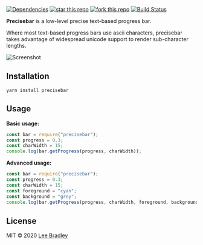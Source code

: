 [![Dependencies][deps-image]][deps-url] [![star this repo][gh-stars-image]][gh-url] [![fork this repo][gh-forks-image]][gh-url] [![Build Status][travis-image]][travis-url]

**Precisebar** is a low-level precise text-based progress bar.

Where most text-based progress bars use ascii characters, precisebar takes advantage of widespread unicode support to render sub-character lengths.

![Screenshot](https://github.com/leebradley/precisebar/raw/master/precisebar-demo.webp)


## Installation

`yarn install precisebar`

## Usage

**Basic usage:**

```javascript
const bar = require("precisebar");
const progress = 0.3;
const charWidth = 15;
console.log(bar.getProgress(progress, charWidth));
```

**Advanced usage:**

```javascript
const bar = require("precisebar");
const progress = 0.3;
const charWidth = 15;
const foreground = "cyan";
const background = "grey";
console.log(bar.getProgress(progress, charWidth, foreground, background));
```

## License

MIT © 2020 [Lee Bradley](https://github.com/leebradley)

[deps-url]: https://david-dm.org/leebradley/precisebar
[deps-image]: https://badgen.net/david/dep/leebradley/precisebar

[gh-url]: https://github.com/leebradley/precisebar
[gh-stars-image]: https://badgen.net/github/stars/leebradley/precisebar
[gh-forks-image]: https://badgen.net/github/forks/leebradley/precisebar

[travis-url]: https://travis-ci.com/leebradley/precisebar
[travis-image]: https://travis-ci.com/leebradley/precisebar.svg?branch=master
